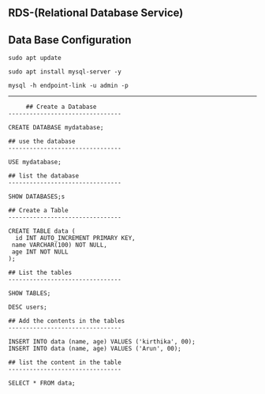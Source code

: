 ## RDS-(Relational Database Service)

Data Base Configuration
-------------------------------------------------
```
sudo apt update

sudo apt install mysql-server -y
 
mysql -h endpoint-link -u admin -p
```

-----------------------------------------------------------

         ## Create a Database 
	--------------------------------

	CREATE DATABASE mydatabase;

	## use the database 
	--------------------------------

	USE mydatabase;

	## list the database 
	--------------------------------

	SHOW DATABASES;s

	## Create a Table
	--------------------------------

	CREATE TABLE data (
  	  id INT AUTO_INCREMENT PRIMARY KEY,
   	 name VARCHAR(100) NOT NULL,
   	 age INT NOT NULL
	);

	## List the tables
	--------------------------------

	SHOW TABLES;

	DESC users;

	## Add the contents in the tables
	--------------------------------

	INSERT INTO data (name, age) VALUES ('kirthika', 00);
	INSERT INTO data (name, age) VALUES ('Arun', 00);

	## list the content in the table 
	--------------------------------

	SELECT * FROM data;
